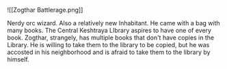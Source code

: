 ![[Zogthar Battlerage.png]]

Nerdy orc wizard.  Also a relatively new Inhabitant.  He came with a bag with many books.  The Central Keshtraya LIbrary aspires to have one of every book.  Zogthar, strangely, has multiple books that don't have copies in the Library.  He is willing to take them to the library to be copied, but he was accosted in his neighborhood and is afraid to take them to the library by himself.